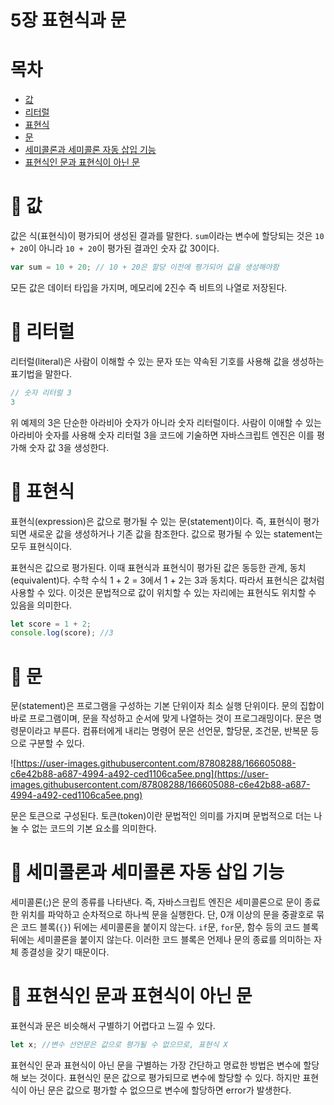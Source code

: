 # 5장 표현식과 문

# 목차

- [값](#🔴-값)
- [리터럴](#🔴-리터럴)
- [표현식](#🔴-표현식)
- [문](#🔴-값)
- [세미콜론과 세미콜론 자동 삽입 기능](#🔴-세미콜론과-세미콜론-자동-삽입-기능)
- [표현식인 문과 표현식이 아닌 문](#🔴-표현식인-문과-표현식이-아닌-문)

# 🔴 값

값은 식(표현식)이 평가되어 생성된 결과를 말한다. `sum`이라는 변수에 할당되는 것은 `10 + 20`이 아니라 `10 + 20`이 평가된 결과인 숫자 값 30이다.

```jsx
var sum = 10 + 20; // 10 + 20은 할당 이전에 평가되어 값을 생성해야함
```

모든 값은 데이터 타입을 가지며, 메모리에 2진수 즉 비트의 나열로 저장된다.

# 🔴 **리터럴**

리터럴(literal)은 사람이 이해할 수 있는 문자 또는 약속된 기호를 사용해 값을 생성하는 표기법을 말한다.

```jsx
// 숫자 리터럴 3
3
```

위 예제의 3은 단순한 아라비아 숫자가 아니라 숫자 리터럴이다. 사람이 이애할 수 있는 아라비아 숫자를 사용해 숫자 리터럴 3을 코드에 기술하면 자바스크립트 엔진은 이를 평가해 숫자 값 3을 생성한다.

# 🔴 **표현식**

표현식(expression)은 값으로 평가될 수 있는 문(statement)이다. 즉, 표현식이 평가되면 새로운 값을 생성하거나 기존 값을 참조한다. 값으로 평가될 수 있는 statement는 모두 표현식이다.

표현식은 값으로 평가된다. 이때 표현식과 표현식이 평가된 값은 동등한 관계, 동치(equivalent)다. 수학 수식 1 + 2 = 3에서 1 + 2는 3과 동치다. 따라서 표현식은 값처럼 사용할 수 있다. 이것은 문법적으로 값이 위치할 수 있는 자리에는 표현식도 위치할 수 있음을 의미한다.

```jsx
let score = 1 + 2;
console.log(score); //3
```

# 🔴 **문**

문(statement)은 프로그램을 구성하는 기본 단위이자 최소 실행 단위이다. 문의 집합이 바로 프로그램이며, 문을 작성하고 순서에 맞게 나열하는 것이 프로그래밍이다. 문은 명령문이라고 부른다. 컴퓨터에게 내리는 명령어 문은 선언문, 할당문, 조건문, 반복문 등으로 구분할 수 있다.

![https://user-images.githubusercontent.com/87808288/166605088-c6e42b88-a687-4994-a492-ced1106ca5ee.png](https://user-images.githubusercontent.com/87808288/166605088-c6e42b88-a687-4994-a492-ced1106ca5ee.png)

문은 토큰으로 구성된다. 토큰(token)이란 문법적인 의미를 가지며 문법적으로 더는 나눌 수 없는 코드의 기본 요소를 의미한다.

# 🔴 **세미콜론과 세미콜론 자동 삽입 기능**

세미콜론(;)은 문의 종류를 나타낸다. 즉, 자바스크립트 엔진은 세미콜론으로 문이 종료한 위치를 파악하고 순차적으로 하나씩 문을 실행한다. 단, 0개 이상의 문을 중괄호로 묶은 코드 블록(`{}`) 뒤에는 세미콜론을 붙이지 않는다. `if`문, `for`문, 함수 등의 코드 블록 뒤에는 세미콜론을 붙이지 않는다. 이러한 코드 블록은 언제나 문의 종료를 의미하는 자체 종결성을 갖기 때문이다.

# 🔴 **표현식인 문과 표현식이 아닌 문**

표현식과 문은 비슷해서 구별하기 어렵다고 느낄 수 있다.

```jsx
let x; //변수 선언문은 값으로 평가될 수 없으므로, 표현식 X
```

표현식인 문과 표현식이 아닌 문을 구별하는 가장 간단하고 명료한 방법은 변수에 할당해 보는 것이다. 표현식인 문은 값으로 평가되므로 변수에 할당할 수 있다. 하지만 표현식이 아닌 문은 값으로 평가할 수 없으므로 변수에 할당하면 error가 발생한다.